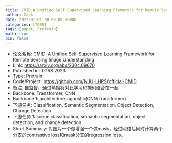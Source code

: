 ```yaml
---
title: CMID A Unified Self-Supervised Learning Framework for Remote Sensing Image Understanding
author: Zack
date: 2023-01-01 00:00:00 +0800
categories: [TGRS]
tags: [paper, Pretrain]
math: true
pin: false
---
```

- 论文名称: CMID: A Unified Self-Supervised Learning Framework for Remote Sensing Image Understanding
- Link: https://arxiv.org/abs/2304.09670
- Published in: TGRS 2023
- Type: Pretrain
- Code/Project: https://github.com/NJU-LHRS/official-CMID
- 备注: 自监督，通过蒸馏将对比学习和掩码结合在一起
- Backbone: Transformer, CNN
- Backbone 1: architecture-agnostic(CNN/Transformer)
- 下游任务: Classification, Semantic Segmentation, Object Detection, Change Detection
- 下游任务 1: scene classification, semantic segmentation, object detection, and change detection
- Short Summary: 对图片一个做增强一个做mask，经过网络后同时计算两个分支的contrastive loss和mask分支的regression loss。

